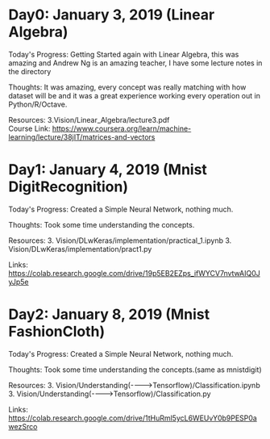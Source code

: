 # Day0: January 3, 2019 (Linear Algebra)

Today's Progress: Getting Started again with Linear Algebra, this was amazing and Andrew Ng is an amazing teacher, I have some lecture notes in the directory

Thoughts: It was amazing, every concept was really matching with how dataset will be and it was a great experience working every operation out in Python/R/Octave.

Resources: 3.Vision/Linear_Algebra/lecture3.pdf                                                                                                             
Course Link: https://www.coursera.org/learn/machine-learning/lecture/38jIT/matrices-and-vectors

# Day1: January 4, 2019 (Mnist DigitRecognition)

Today's Progress: Created a Simple Neural Network, nothing much.

Thoughts: Took some time understanding the concepts.

Resources: 3. Vision/DLwKeras/implementation/practical_1.ipynb                                                                                        3. Vision/DLwKeras/implementation/pract1.py

Links: https://colab.research.google.com/drive/19p5EB2EZps_ifWYCV7nvtwAIQ0JyJp5e


# Day2: January 8, 2019 (Mnist FashionCloth)

Today's Progress: Created a Simple Neural Network, nothing much.

Thoughts: Took some time understanding the concepts.(same as mnistdigit)

Resources: 3. Vision/Understanding(---->Tensorflow)/Classification.ipynb                                                                              3. Vision/Understanding(---->Tensorflow)/Classification.py

Links: https://colab.research.google.com/drive/1tHuRml5ycL6WEUvY0b9PESP0awezSrco
